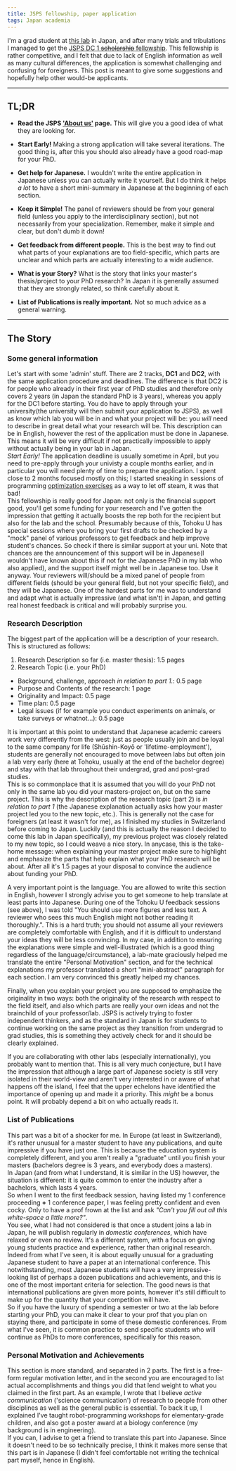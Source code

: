 ```yaml
---
title: JSPS fellowship, paper application
tags: Japan academia
---
```


I'm a grad student at [this lab](http://www.cmplx.riec.tohoku.ac.jp/) in Japan, and after many trials and tribulations I managed to get the [JSPS DC 1 <del>scholarship</del> fellowship](http://www.jsps.go.jp/english/e-pd/index.html). This fellowship is rather competitive, and I felt that due to lack of English information as well as many cultural differences, the application is somewhat challenging and confusing for foreigners. This post is meant to give some suggestions and hopefully help other would-be applicants.

----

## TL;DR

* **Read the JSPS ['About us'](http://www.jsps.go.jp/english/aboutus/index.html) page.** This will give you a good idea of what they are looking for.

* **Start Early!** Making a strong application will take several iterations. The good thing is, after this you should also already have a good road-map for your PhD.

* **Get help for Japanese.** I wouldn't write the entire application in Japanese unless you can actually write it yourself. But I do think it helps _a lot_ to have a short mini-summary in Japanese at the beginning of each section.

* **Keep it Simple!** The panel of reviewers should be from your general field (unless you apply to the interdisciplinary section), but not necessarily from your specialization. Remember, make it simple and clear, but don't dumb it down!

* **Get feedback from different people.** This is the best way to find out what parts of your explanations are too field-specific, which parts are unclear and which parts are actually interesting to a wide audience.

* **What is your Story?** What is the story that links your master's thesis/project to your PhD research? In Japan it is generally assumed that they are strongly related, so think carefully about it.

* **List of Publications is really important.** Not so much advice as a general warning.

----

## The Story

### Some general information

Let's start with some 'admin' stuff. There are 2 tracks, **DC1** and **DC2**, with the same application procedure and deadlines. The difference is that DC2 is for people who already in their first year of PhD studies and therefore only covers 2 years (in Japan the standard PhD is 3 years), whereas you apply for the DC1 before starting. You do have to apply through your university(the university will then submit your application to JSPS), as well as know which lab you will be in and what your project will be: you _will_ need to describe in great detail what your research will be. This description can be in English, however the rest of the application must be done in Japanese. This means it will be very difficult if not practically impossible to apply without actually being in your lab in Japan.  
_Start Early!_ The application deadline is usually sometime in April, but you need to pre-apply through your univisty a couple months earlier, and in particular you will need plenty of time to prepare the application. I spent close to 2 months focused mostly on this; I started sneaking in sessions of programming [optimization exercises](https://www.coursera.org/course/optimization) as a way to let off steam, it was that bad!  
This fellowship is really good for Japan: not only is the financial support good, you'll get some funding for your research and I've gotten the impression that getting it actually boosts the rep both for the recipient but also for the lab and the school. Presumably because of this, Tohoku U has special sessions where you bring your first drafts to be checked by a "mock" panel of various professors to get feedback and help improve student's chances. So check if there is similar support at your uni. Note that chances are the announcement of this support will be in Japanese(I wouldn't have known about this if not for the Japanese PhD in my lab who also applied), and the support itself might well be in Japanese too. Use it anyway. Your reviewers will/should be a mixed panel of people from different fields (should be your general field, but not your specific field), and they will be Japanese. One of the hardest parts for me was to understand and adapt what is actually impressive (and what isn't) in Japan, and getting real honest feedback is critical and will probably surprise you.  
<!--  The best feedback I got from this session was "You should use more figures. If a [Japanese] reviewer gets sees so much English he might bother to read it. Maybe you can get someone to help translate it into Japanese?" Honest feedback which prompted me to get parts of short "subtitles" describing  -->

### Research Description
The biggest part of the application will be a description of your research. This is structured as follows:

1. Research Description so far (i.e. master thesis): 1.5 pages
2. Research Topic (i.e. your PhD)
  * Background, challenge, approach _in relation to part 1._: 0.5 page
  * Purpose and Contents of the research: 1 page
  * Originality and Impact: 0.5 page
  * Time plan: 0.5 page
  * Legal issues (if for example you conduct experiments on animals, or take surveys or whatnot...): 0.5 page

It is important at this point to understand that Japanese academic careers work very differently from the west: just as people usually join and be loyal to the same company for life (Shūshin-Koyō or 'lifetime-employment'), students are generally not encouraged to move between labs but often join a lab very early (here at Tohoku, usually at the end of the bachelor degree) and stay with that lab throughout their undergrad, grad and post-grad studies.  
This is so commonplace that it is assumed that you will do your PhD not only in the same lab you did your masters-project on, but on the same project. This is why the description of the research topic (part 2) is _in relation to part 1_ (the Japanese explanation actually asks how your master project led you to the new topic, etc.). This is generally not the case for foreigners (at least it wasn't for me), as I finished my studies in Switzerland before coming to Japan. Luckily (and this is actually the reason I decided to come this lab in Japan specifically), my previous project was closely related to my new topic, so I could weave a nice story. In anycase, this is the take-home message: when explaining your master project make sure to highlight and emphasize the parts that help explain what your PhD research will be about. After all it's 1.5 pages at your disposal to convince the audience about funding your PhD.  

A very important point is the language. You are allowed to write this section in English, however I strongly advise you to get someone to help translate at least parts into Japanese. During one of the Tohoku U feedback sessions (see above), I was told "You should use more figures and less text. A reviewer who sees this much English might not bother reading it thoroughly.". This is a hard truth; you should not assume all your reviewers are completely comfortable with English, and if it is difficult to understand your ideas they will be less convincing. In my case, in addition to ensuring the explanations were simple and well-illustrated (which is a good thing regardless of the language/circumstance), a lab-mate graciously helped me translate the entire "Personal Motivation" section, and for the technical explanations my professor translated a short "mini-abstract" paragraph for each section. I am very convinced this greatly helped my chances.

Finally, when you explain your project you are supposed to emphasize the originality in two ways: both the originality of the research with respect to the field itself, and also which parts are really your own ideas and not the brainchild of your professor/lab. JSPS is actively trying to foster independent thinkers, and as the standard in Japan is for students to continue working on the same project as they transition from undergrad to grad studies, this is something they actively check for and it should be clearly explained.  

If you are collaborating with other labs (especially internationally), you probably want to mention that. This is all very much conjecture, but I have the impression that although a large part of Japanese society is still very isolated in their world-view and aren't very interested in or aware of what happens off the island, I feel that the upper echelons have identified the importance of opening up and made it a priority. This _might_ be a bonus point. It will probably depend a bit on who actually reads it.

### List of Publications
This part was a bit of a shocker for me. In Europe (at least in Switzerland), it's rather unusual for a master student to have any publications, and quite impressive if you have just one. This is because the education system is completely different, and you aren't really a "graduate" until you finish your masters (bachelors degree is 3 years, and everybody does a masters).  
In Japan (and from what I understand, it is similar in the US) however, the situation is different: it is quite common to enter the industry after a bachelors, which lasts 4 years.  
So when I went to the first feedback session, having listed my 1 conference proceeding **+** 1 conference paper, I was feeling pretty confident and even cocky. Only to have a prof frown at the list and ask _"Can't you fill out all this white-space a little more?"_.  
You see, what I had not considered is that once a student joins a lab in Japan, he will publish regularly in _domestic conferences_, which have relaxed or even no review. It's a different system, with a focus on giving young students practice and experience, rather than original research. Indeed from what I've seen, it is about equally unusual for a graduating Japanese student to have a paper at an international conference. This notwithstanding, most Japanese students will have a very impressive-looking list of perhaps a dozen publications and achievements, and this is one of the most important criteria for selection. The good news is that international publications are given more points, however it's still difficult to make up for the quantity that your competition will have.  
So if you have the luxury of spending a semester or two at the lab before starting your PhD, you can make it clear to your prof that you plan on staying there, and participate in some of these domestic conferences. From what I've seen, it is common practice to send specific students who will continue as PhDs to more conferences, specifically for this reason.  

### Personal Motivation and Achievements
This section is more standard, and separated in 2 parts. The first is a free-form regular motivation letter, and in the second you are encouraged to list actual accomplishments and things you did that lend weight to what you claimed in the first part. As an example, I wrote that I believe _active communication_ ('science communication') of research to people from other disciplines as well as the general public is essential. To back it up, I explained I've taught robot-programming workshops for elementary-grade children, and also got a poster award at a biology conference (my background is in engineering).  
If you can, I advise to get a friend to translate this part into Japanese. Since it doesn't need to be so technically precise, I think it makes more sense that this part is in Japanese (I didn't feel comfortable not writing the technical part myself, hence in English).  